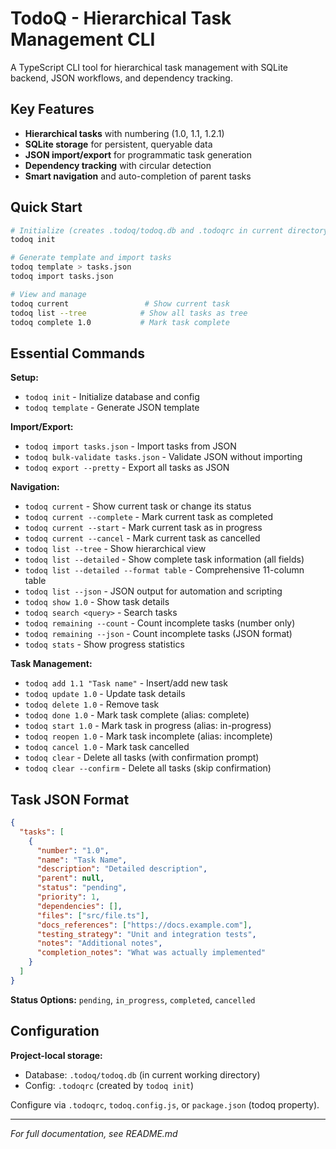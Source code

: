 # TodoQ - Hierarchical Task Management CLI

A TypeScript CLI tool for hierarchical task management with SQLite backend, JSON workflows, and dependency tracking.

## Key Features

- **Hierarchical tasks** with numbering (1.0, 1.1, 1.2.1)
- **SQLite storage** for persistent, queryable data
- **JSON import/export** for programmatic task generation
- **Dependency tracking** with circular detection
- **Smart navigation** and auto-completion of parent tasks

## Quick Start

```bash
# Initialize (creates .todoq/todoq.db and .todoqrc in current directory)
todoq init

# Generate template and import tasks
todoq template > tasks.json
todoq import tasks.json

# View and manage
todoq current                 # Show current task
todoq list --tree            # Show all tasks as tree
todoq complete 1.0           # Mark task complete
```

## Essential Commands

**Setup:**
- `todoq init` - Initialize database and config
- `todoq template` - Generate JSON template

**Import/Export:**
- `todoq import tasks.json` - Import tasks from JSON
- `todoq bulk-validate tasks.json` - Validate JSON without importing
- `todoq export --pretty` - Export all tasks as JSON

**Navigation:**
- `todoq current` - Show current task or change its status
- `todoq current --complete` - Mark current task as completed
- `todoq current --start` - Mark current task as in progress
- `todoq current --cancel` - Mark current task as cancelled
- `todoq list --tree` - Show hierarchical view
- `todoq list --detailed` - Show complete task information (all fields)
- `todoq list --detailed --format table` - Comprehensive 11-column table
- `todoq list --json` - JSON output for automation and scripting
- `todoq show 1.0` - Show task details
- `todoq search <query>` - Search tasks
- `todoq remaining --count` - Count incomplete tasks (number only)
- `todoq remaining --json` - Count incomplete tasks (JSON format)
- `todoq stats` - Show progress statistics

**Task Management:**
- `todoq add 1.1 "Task name"` - Insert/add new task
- `todoq update 1.0` - Update task details
- `todoq delete 1.0` - Remove task
- `todoq done 1.0` - Mark task complete (alias: complete)
- `todoq start 1.0` - Mark task in progress (alias: in-progress)
- `todoq reopen 1.0` - Mark task incomplete (alias: incomplete)
- `todoq cancel 1.0` - Mark task cancelled
- `todoq clear` - Delete all tasks (with confirmation prompt)
- `todoq clear --confirm` - Delete all tasks (skip confirmation)

## Task JSON Format

```json
{
  "tasks": [
    {
      "number": "1.0",
      "name": "Task Name",
      "description": "Detailed description",
      "parent": null,
      "status": "pending",
      "priority": 1,
      "dependencies": [],
      "files": ["src/file.ts"],
      "docs_references": ["https://docs.example.com"],
      "testing_strategy": "Unit and integration tests",
      "notes": "Additional notes",
      "completion_notes": "What was actually implemented"
    }
  ]
}
```

**Status Options:** `pending`, `in_progress`, `completed`, `cancelled`

## Configuration

**Project-local storage:** 
- Database: `.todoq/todoq.db` (in current working directory)
- Config: `.todoqrc` (created by `todoq init`)

Configure via `.todoqrc`, `todoq.config.js`, or `package.json` (todoq property).

---

*For full documentation, see README.md*